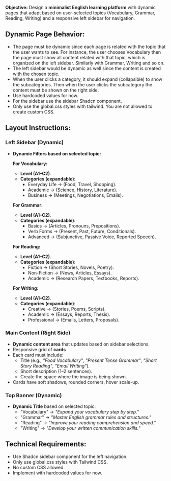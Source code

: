 **Objective:** Design a **minimalist English learning platform** with dynamic pages that adapt based on user-selected topics (Vocabulary, Grammar, Reading, Writing) and a responsive left sidebar for navigation.

## **Dynamic Page Behavior:**

* The page must be dynamic since each page is related with the topic that the user wants to see. For instance, the user chooses Vocabulary then the page must show all content related with that topic, which is organized on the left sidebar. Similarly with Grammar, Writing and so on.
* The left sidebar would be dynamic as well since the content is created with the chosen topic.
* When the user clicks a category, it should expand (collapsible) to show the subcategories. Then when the user clicks the subcategory the content must be shown on the right side.
* Use hardcoded values for now.
* For the sidebar use the sidebar Shadcn component.
* Only use the global.css styles with tailwind. You are not allowed to create custom CSS.

## **Layout Instructions:**

### **Left Sidebar (Dynamic)**

* **Dynamic Filters based on selected topic:**

  **For Vocabulary:**
  * **Level (A1–C2)**.
  * **Categories (expandable)**:
    * Everyday Life → (Food, Travel, Shopping).
    * Academic → (Science, History, Literature).
    * Business → (Meetings, Negotiations, Emails).

  **For Grammar:**
  * **Level (A1–C2)**.
  * **Categories (expandable)**:
    * Basics → (Articles, Pronouns, Prepositions).
    * Verb Forms → (Present, Past, Future, Conditionals).
    * Advanced → (Subjunctive, Passive Voice, Reported Speech).

  **For Reading:**
  * **Level (A1–C2)**.
  * **Categories (expandable)**:
    * Fiction → (Short Stories, Novels, Poetry).
    * Non-Fiction → (News, Articles, Essays).
    * Academic → (Research Papers, Textbooks, Reports).

  **For Writing:**
  * **Level (A1–C2)**.
  * **Categories (expandable)**:
    * Creative → (Stories, Poems, Scripts).
    * Academic → (Essays, Reports, Thesis).
    * Professional → (Emails, Letters, Proposals).

### **Main Content (Right Side)**

* **Dynamic content area** that updates based on sidebar selections.
* Responsive grid of **cards**
* Each card must include:
  * Title (e.g., *"Food Vocabulary"*, *"Present Tense Grammar"*, *"Short Story Reading"*, *"Email Writing"*).
  * Short description (1–2 sentences).
  * Create the space where the image is being shown.
* Cards have soft shadows, rounded corners, hover scale-up.

### **Top Banner (Dynamic)**

* **Dynamic Title** based on selected topic:
  * "Vocabulary" → *"Expand your vocabulary step by step."*
  * "Grammar" → *"Master English grammar rules and structures."*
  * "Reading" → *"Improve your reading comprehension and speed."*
  * "Writing" → *"Develop your written communication skills."*

## **Technical Requirements:**

* Use Shadcn sidebar component for the left navigation.
* Only use global.css styles with Tailwind CSS.
* No custom CSS allowed.
* Implement with hardcoded values for now.
